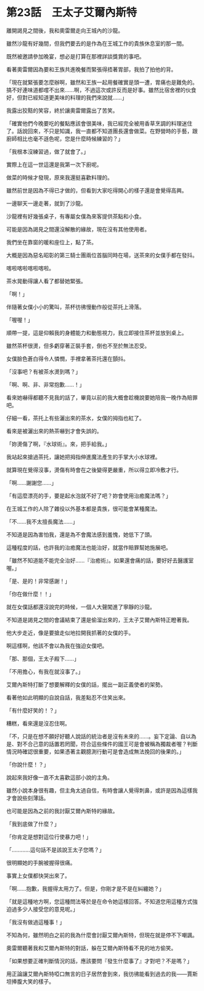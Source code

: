 # 第23話　王太子艾爾內斯特

離開謁見之間後，我和奧雷爾走向王城內的沙龍。

雖然沙龍有好幾間，但我們要去的是作為在王城工作的貴族休息室的那一間。

既然被邀請參加晚宴，想必是打算在那裡詳談獎賞的事吧。

看著奧雷爾因為要和王族共進晚餐而緊張得捂著胃部，我拍了拍他的背。

「現在就緊張要怎麼辦啊，雖然和王族一起用餐確實是頭一遭，胃痛也是難免的。搞不好連味道都嚐不出來……啊，不過這次或許反而是好事。雖然比宿舍裡的伙食好，但對已經知道更美味的料理的我們來說就……」

我露出狡黠的笑容，終於讓奧雷爾露出了苦笑。

「確實他們今晚要吃的餐點應該會很美味，我已經完全被用香草烹調的料理迷住了。話說回來，不只是知識，我一直都不知道團長還會做菜。在野營時的手藝，跟廚師相比也毫不遜色呢，您是什麼時候練習的？」

「我根本沒練習過，做了就會了。」

實際上在這一世這還是我第一次下廚呢。

做菜的時候才發現，原來我還挺喜歡料理的。

雖然前世是因為不得已才做的，但看到大家吃得開心的樣子還是會覺得高興。

一邊聊天一邊走著，就到了沙龍。

沙龍裡有好幾張桌子，有專屬女僕為來客提供茶點和小食。

可能是因為謁見之間還沒解散的緣故，現在沒有其他使用者。

我們坐在靠窗的暖和座位上，點了茶。

大概是因為惡名昭彰的第三騎士團兩位首腦同時在場，送茶來的女僕手都在發抖。

喀啦喀啦喀啦喀啦。

茶水晃動得讓人看了都替她緊張。

「啊！」

伴隨著女僕小小的驚叫，茶杯彷彿慢動作般從茶托上滑落。

「喔喔！」

順帶一提，這是仰賴我的身體能力和動態視力，我立即接住茶杯並放到桌上。

雖然茶杯很燙，但多虧穿著正裝手套，倒也不至於無法忍受。

女僕臉色蒼白得令人憐憫，手裡拿著茶托還在顫抖。

「沒事吧？有被茶水燙到嗎？」

「啊、啊、非、非常抱歉……！」

看來她嚇得都聽不見我的話了，畢竟以前的我大概會趁機說要她陪我一晚作為賠罪吧。

仔細一看，茶托上有些灑出來的茶水，女僕的拇指也紅了。

看來是被灑出來的熱茶嚇到才會失誤的。

「妳燙傷了啊，『水球術』。來，把手給我。」

我站起來搶過茶托，讓她把拇指伸進魔法產生的手掌大小水球裡。

就算現在覺得沒事，燙傷有時會在之後變得更嚴重，所以得立即冷敷才行。

「啊……謝謝您……」

「有這麼漂亮的手，要是起水泡就不好了吧？妳會使用治癒魔法嗎？」

在王城工作的人除了雜役以外基本都是貴族，很可能會某種魔法。

「不……我不太擅長魔法……」

不知道是因為害怕我，還是為不會魔法感到羞愧，她低下了頭。

這種程度的話，也許我的治癒魔法也能治好，就當作賠罪幫她施展吧。

「雖然不知道能不能完全治好……『治癒術』。如果還會痛的話，要好好去醫護室喔。」

「是、是的！非常感謝！」

「你在做什麼！！」

就在女僕話都還沒說完的時候，一個人大聲闖進了寧靜的沙龍。

不知道是謁見之間的會議結束了還是偷溜出來的，王太子艾爾內斯特正瞪著我。

他大步走近，像是要搶走似地拉開我抓著的女僕的手。

啊這樣啊，他該不會以為我在強迫女僕吧。

「那、那個，王太子殿下……」

「不用擔心，有我在就沒事了。」

艾爾內斯特打斷了想要解釋的女僕的話，擺出一副正義使者的架勢。

看著他如此明顯的自說自話，我差點忍不住笑出來。

「有什麼好笑的！？」

糟糕，看來還是沒忍住啊。

「不，只是在想不願好好聽人說話的統治者是沒有未來的……。妄下定論、自以為是、對不合己意的話置若罔聞，符合這些條件的國王可是會被稱為獨裁者喔？判斷情況時確認很重要，如果憑著主觀臆測行動可是會造成無法挽回的後果的。」

「你說什麼！？」

說起來我好像一直不太喜歡這部小說的主角。

雖然小說本身很有趣，但主角太過自信，有時會讓人覺得刺鼻，或許是因為這樣我才會說些刻薄話。

也可能是因為之前的我討厭艾爾內斯特的緣故。

「我到底做了什麼？」

「你肯定是想對這位行使暴力吧！」

「…………這句話不是該說王太子您嗎？」

很明顯她的手腕被握得很痛。

事實上女僕都快哭出來了。

「啊……抱歉，我握得太用力了。但是，你剛才是不是在糾纏她？」

「就是這種地方啊，您這種問法等於是在命令她這樣回答。不知道您用這種方式強迫過多少人接受您的意見呢。」

「我沒有做過這種事！」

不知為何，雖然明白之前的我為什麼會討厭艾爾內斯特，但現在就是停不下嘲諷。

奧雷爾聽著我和艾爾內斯特的對話，躲在艾爾內斯特看不見的地方偷笑。

「如果想要正確判斷情況的話，應該要問『發生什麼事了』才對吧？不是嗎？」

用正論讓艾爾內斯特啞口無言的日子居然會到來，我彷彿能看到過去的我——賈斯坦捧腹大笑的樣子。